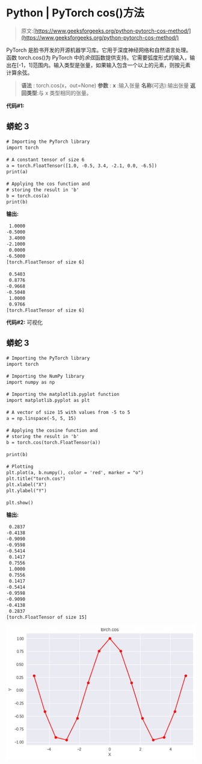# Python | PyTorch cos()方法

> 原文:[https://www.geeksforgeeks.org/python-pytorch-cos-method/](https://www.geeksforgeeks.org/python-pytorch-cos-method/)

PyTorch 是脸书开发的开源机器学习库。它用于深度神经网络和自然语言处理。
函数 torch.cos()为 PyTorch 中的*余弦*函数提供支持。它需要弧度形式的输入，输出在[-1，1]范围内。输入类型是张量，如果输入包含一个以上的元素，则按元素计算余弦。

> **语法** : torch.cos(x，out=None)
> **参数** :
> **x** :输入张量
> **名称**(可选):输出张量
> **返回类型**:与 x 类型相同的张量。

**代码#1:**

## 蟒蛇 3

```
# Importing the PyTorch library
import torch

# A constant tensor of size 6
a = torch.FloatTensor([1.0, -0.5, 3.4, -2.1, 0.0, -6.5])
print(a)

# Applying the cos function and
# storing the result in 'b'
b = torch.cos(a)
print(b)
```

**输出:**

```
 1.0000
-0.5000
 3.4000
-2.1000
 0.0000
-6.5000
[torch.FloatTensor of size 6]

 0.5403
 0.8776
-0.9668
-0.5048
 1.0000
 0.9766
[torch.FloatTensor of size 6]
```

**代码#2:** 可视化

## 蟒蛇 3

```
# Importing the PyTorch library
import torch

# Importing the NumPy library
import numpy as np

# Importing the matplotlib.pyplot function
import matplotlib.pyplot as plt

# A vector of size 15 with values from -5 to 5
a = np.linspace(-5, 5, 15)

# Applying the cosine function and
# storing the result in 'b'
b = torch.cos(torch.FloatTensor(a))

print(b)

# Plotting
plt.plot(a, b.numpy(), color = 'red', marker = "o")
plt.title("torch.cos")
plt.xlabel("X")
plt.ylabel("Y")

plt.show()
```

**输出:**

```
 0.2837
-0.4138
-0.9090
-0.9598
-0.5414
 0.1417
 0.7556
 1.0000
 0.7556
 0.1417
-0.5414
-0.9598
-0.9090
-0.4138
 0.2837
[torch.FloatTensor of size 15]
```

![](img/7a6937c05fe6d3f47dc878f7c76da24e.png)